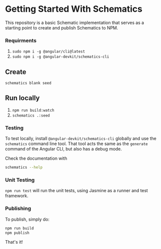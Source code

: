 # Getting Started With Schematics

This repository is a basic Schematic implementation that serves as a starting point to create and publish Schematics to NPM.

### Requirments
1. ```sudo npm i -g @angular/cli@latest```
2. ```sudo npm i -g @angular-devkit/schematics-cli```

## Create
```schematics blank seed ```

## Run locally
1. ```npm run build:watch```
2. ```schematics .:seed```

### Testing

To test locally, install `@angular-devkit/schematics-cli` globally and use the `schematics` command line tool. That tool acts the same as the `generate` command of the Angular CLI, but also has a debug mode.

Check the documentation with

```bash
schematics --help
```

### Unit Testing

`npm run test` will run the unit tests, using Jasmine as a runner and test framework.

### Publishing

To publish, simply do:

```bash
npm run build
npm publish
```

That's it!

